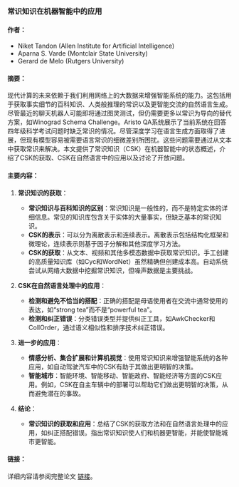 ### 常识知识在机器智能中的应用

#### 作者：
- Niket Tandon (Allen Institute for Artificial Intelligence)
- Aparna S. Varde (Montclair State University)
- Gerard de Melo (Rutgers University)

#### 摘要：
现代计算的未来依赖于我们利用网络上的大数据来增强智能系统的能力。这包括用于获取事实细节的百科知识、人类般推理的常识以及更智能交流的自然语言生成。尽管最近的聊天机器人可能即将通过图灵测试，但仍需要更多以常识为导向的替代方案，如Winograd Schema Challenge。Aristo QA系统展示了当前系统在回答四年级科学考试问题时缺乏常识的情况。尽管深度学习在语言生成方面取得了进展，但现有模型容易被需要语言常识的细微差别所困扰。这些问题需要通过从文本中获取常识来解决。本文提供了常识知识（CSK）在机器智能中的状态概述，介绍了CSK的获取、CSK在自然语言中的应用以及讨论了开放问题。

#### 主要内容：

1. **常识知识的获取**：
   - **常识知识与百科知识的区别**：常识知识是一般性的，而不是特定实体的详细信息。常见的知识库包含关于实体的大量事实，但缺乏基本的常识知识。
   - **CSK的表示**：可以分为离散表示和连续表示。离散表示包括结构化框架和微理论，连续表示则基于因子分解和其他深度学习方法。
   - **CSK的获取**：从文本、视频和其他多模态数据中获取常识知识。手工创建的高质量知识库（如Cyc和WordNet）虽然精确但创建成本高。自动系统尝试从网络大数据中挖掘常识知识，但噪声数据是主要挑战。

2. **CSK在自然语言处理中的应用**：
   - **检测和避免不恰当的搭配**：正确的搭配是母语使用者在交流中通常使用的表达，如“strong tea”而不是“powerful tea”。
   - **检测和纠正错误**：分类错误类型并提供纠正工具，如AwkChecker和CollOrder，通过语义相似性和排序技术纠正错误。

3. **进一步的应用**：
   - **情感分析、集合扩展和计算机视觉**：使用常识知识来增强智能系统的各种应用，如自动驾驶汽车中的CSK有助于其做出更明智的决策。
   - **智能城市**：智能环境、智能移动、智能政府、智能经济等方面的CSK应用。例如，CSK在自主车辆中的部署可以帮助它们做出更明智的决策，从而避免潜在的事故。

4. **结论**：
   - **常识知识的获取和应用**：总结了CSK的获取方法和在自然语言处理中的应用，如纠正搭配错误。指出常识知识使人们和机器更智能，并能使智能城市更智能。

#### 链接：
详细内容请参阅完整论文 [链接](https://sigmodrecord.org/publications/sigmodRecord/1712/pdfs/09_reports_Tandon.pdf)。